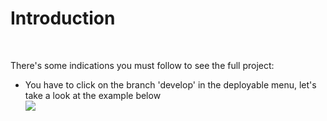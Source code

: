 <h1>Introduction</h1>
<br />
<p>There's some indications you must follow to see the full project:</P>
<ul>
<li>You have to click on the branch 'develop' in the deployable menu, let's take a look at the example below</li>
<img src='https://user-images.githubusercontent.com/90795981/191148114-74f2c2e1-33eb-423f-91e1-158cafcbc696.png' />


